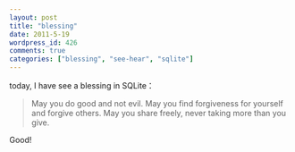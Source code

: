 ```yaml
---
layout: post
title: "blessing"
date: 2011-5-19
wordpress_id: 426
comments: true
categories: ["blessing", "see-hear", "sqlite"]
---
```

<meta name="_edit_last" content="1" />
<meta name="_su_description" content="blessing in sqlite" />
<meta name="_su_keywords" content="blessing" />
<meta name="_su_rich_snippet_type" content="none" />
<meta name="_su_title" content="blessing" />
<meta name="views" content="225" />
today, I have see a blessing in SQLite：


<blockquote>May you do good and not evil.
 May you find forgiveness for yourself and forgive others.
 May you share freely, never taking more than you give.</blockquote>

Good!
